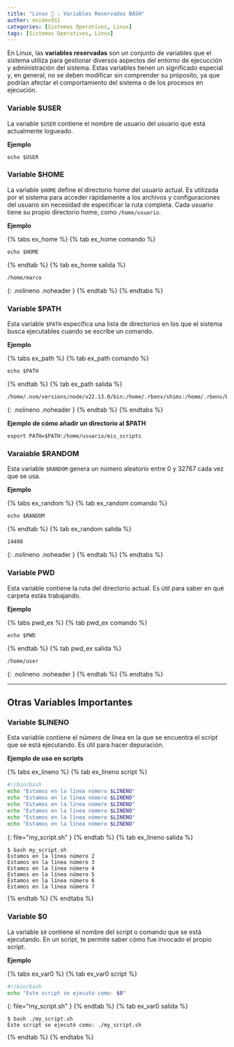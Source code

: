 ```yaml
---
title: "Linux 🐧 : Variables Reservadas BASH"
author: enidev911
categories: [Sistemas Operativos, Linux]
tags: [Sistemas Operativos, Linux]
---
```


En Linux, las **variables reservadas** son un conjunto de variables que el sistema utiliza para gestionar diversos aspectos del entorno de ejecucción y administración del sistema. Estas variables tienen un significado especial y, en general, no se deben modificar sin comprender su próposito, ya que podrían afectar el comportamiento del sistema o de los procesos en ejecución.

### Variable $USER

La variable `$USER` contiene el nombre de usuario del usuario que está actualmente logueado.

**Ejemplo**

```terminal
echo $USER
```

### **Variable $HOME**

La variable `$HOME` define el directorio home del usuario actual. Es utilizada por el sistema para acceder rápidamente a los archivos y configuraciones del usuario sin necesidad de especificar la ruta completa. Cada usuario tiene su propio directorio home, como `/home/usuario`.

**Ejemplo**

{% tabs ex_home %}
{% tab ex_home comando %}
```terminal
echo $HOME
```
{% endtab %}
{% tab ex_home salida %}
```
/home/marco
```
{: .nolineno .noheader }
{% endtab %}
{% endtabs %}

### **Variable $PATH**

Esta variable `$PATH` especifica una lista de directorios en los que el sistema busca ejecutables cuando se escribe un comando.

**Ejemplo**


{% tabs ex_path %}
{% tab ex_path comando %}
```terminal
echo $PATH
```
{% endtab %}
{% tab ex_path salida %}
```
/home/.nvm/versions/node/v22.13.0/bin:/home/.rbenv/shims:/home/.rbenv/bin
```
{: .nolineno .noheader }
{% endtab %}
{% endtabs %}


**Ejemplo de cómo añadir un directorio al $PATH**

```terminal
export PATH=$PATH:/home/usuario/mis_scripts
```

### **Varaiable $RANDOM**

Esta variable `$RANDOM` genera un número aleatorio entre 0 y 32767 cada vez que se usa.

**Ejemplo**

{% tabs ex_random %}
{% tab ex_random comando %}
```terminal
echo $RANDOM
```
{% endtab %}
{% tab ex_random salida %}
```
14408
```
{: .nolineno .noheader }
{% endtab %}
{% endtabs %}

### **Variable PWD**

Esta variable contiene la ruta del directorio actual. Es útil para saber en qué carpeta estás trabajando.

**Ejemplo**

{% tabs pwd_ex %}
{% tab pwd_ex comando %}
```terminal
echo $PWD
```
{% endtab %}
{% tab pwd_ex salida %}
```
/home/user
```
{: .nolineno .noheader }
{% endtab %}
{% endtabs %}

---

## **Otras Variables Importantes**

### **Variable $LINENO**

Esta variable contiene el número de línea en la que se encuentra el script que se está ejecutando. Es útil para hacer depuración.


**Ejemplo de uso en scripts**

{% tabs ex_lineno %}
{% tab ex_lineno script %}
```bash
#!/bin/bash
echo "Estamos en la línea número $LINENO"
echo "Estamos en la línea número $LINENO"
echo "Estamos en la línea número $LINENO"
echo "Estamos en la línea número $LINENO"
echo "Estamos en la línea número $LINENO"
echo "Estamos en la línea número $LINENO"
```
{: file="my_script.sh" }
{% endtab %}
{% tab ex_lineno salida %}
<div class="language-plaintext highlighter-rouge">
<div class="code-header">
  <span data-label-text="Terminal"><i class="fas fa-code fa-fw small"></i></span>
  <span class="m-4"></span>
</div>
<div class="highlight p-2">
<code><pre style="overflow: inherit;">
<span class="hl">$ bash my_script.sh</span>
Estamos en la línea número 2
Estamos en la línea número 3
Estamos en la línea número 4
Estamos en la línea número 5
Estamos en la línea número 6
Estamos en la línea número 7
</pre></code>
</div>
</div>
{% endtab %}
{% endtabs %}

### **Variable $0**

La variable `$0` contiene el nombre del script o comando que se está ejecutando. En un script, te permite saber cómo fue invocado el propio script.

**Ejemplo**

{% tabs ex_var0 %}
{% tab ex_var0 script %}
```bash
#!/bin/bash
echo "Este script se ejecutó como: $0"
```
{: file="my_script.sh" }
{% endtab %}
{% tab ex_var0 salida %}
<div class="language-plaintext highlighter-rouge">
<div class="code-header">
  <span data-label-text="Terminal"><i class="fas fa-code fa-fw small"></i></span>
  <span class="m-4"></span>
</div>
<div class="highlight p-2">
<code><pre style="overflow: inherit;">
<span class="hl">$ bash ./my_script.sh</span>
Este script se ejecutó como: ./my_script.sh
</pre></code>
</div>
</div>
{% endtab %}
{% endtabs %}
